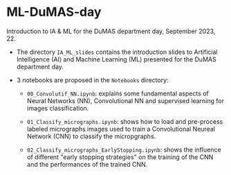 # ML-DuMAS-day

Introduction to IA &amp; ML for the DuMAS department day, September 2023, 22.

- The directory `IA_ML_slides` contains the introduction slides to Artificial Intelligence (AI) and Machine Learning (ML) presented for the DuMAS department day.

- 3 notebooks are proposed in the `Notebooks` directory:

  - `00_Convolutif_NN.ipynb`: explains some fundamental aspects of Neural Networks (NN), Convolutional NN and supervised learning for images classification.

  - `01_Classify_micrographs.ipynb`: shows how to load and pre-process labeled micrographs images used to train a Convolutional Neureal Network (CNN) to classify the micropgraphs.

  - `02_Classify_micrographs_EarlyStopping.ipynb`: shows the influence of different "early stopping strategies" on the training of the CNN and the performances of the trained CNN.
  
